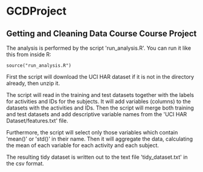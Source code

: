 # GCDProject

## Getting and Cleaning Data Course Course Project

The analysis is performed by the script 'run_analysis.R'. You can run it like this from inside R:

`
source("run_analysis.R")
`


First the script will download the UCI HAR dataset if it is not in the directory already, then unzip it.

The script will read in the training and test datasets together with the labels for activities and IDs for the subjects. It will add variables (columns) to the datasets with the activities and IDs. Then the script will merge both training and test datasets and add descriptive variable names from the 'UCI HAR Dataset/features.txt' file.

Furthermore, the script will select only those variables which contain 'mean()' or 'std()' in their name. Then it will aggregate the data, calculating the mean of each variable for each activity and each subject.

The resulting tidy dataset is written out to the text file 'tidy_dataset.txt' in the csv format.